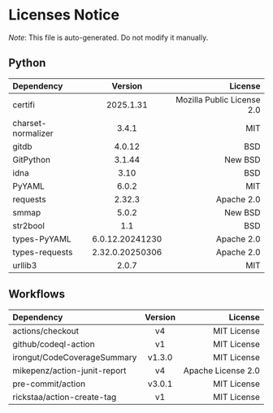# Licenses Notice
*Note*: This file is auto-generated. Do not modify it manually.
## Python
| Dependency | Version | License |
|:-----------|:-------:|--------:|
|certifi|2025.1.31|Mozilla Public License 2.0|
|charset-normalizer|3.4.1|MIT|
|gitdb|4.0.12|BSD|
|GitPython|3.1.44|New BSD|
|idna|3.10|BSD|
|PyYAML|6.0.2|MIT|
|requests|2.32.3|Apache 2.0|
|smmap|5.0.2|New BSD|
|str2bool|1.1|BSD|
|types-PyYAML|6.0.12.20241230|Apache 2.0|
|types-requests|2.32.0.20250306|Apache 2.0|
|urllib3|2.0.7|MIT|
## Workflows
| Dependency | Version | License |
|:-----------|:-------:|--------:|
|actions/checkout|v4|MIT License|
|github/codeql-action|v1|MIT License|
|irongut/CodeCoverageSummary|v1.3.0|MIT License|
|mikepenz/action-junit-report|v4|Apache License 2.0|
|pre-commit/action|v3.0.1|MIT License|
|rickstaa/action-create-tag|v1|MIT License|
